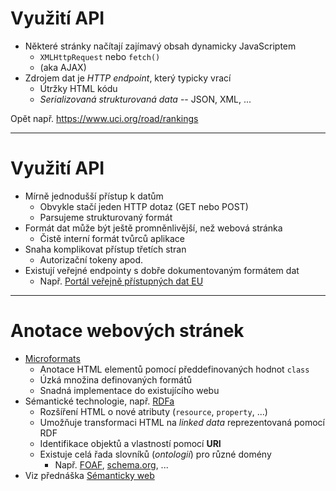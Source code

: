 # Využití API

- Některé stránky načítají zajímavý obsah dynamicky JavaScriptem
	- `XMLHttpRequest` nebo `fetch()`
	- (aka AJAX)
- Zdrojem dat je *HTTP endpoint*, který typicky vrací
	- Útržky HTML kódu
	- *Serializovaná strukturovaná data* -- JSON, XML, ...

Opět např. https://www.uci.org/road/rankings

---

# Využití API

- Mírně jednodušší přístup k datům <!-- .element: class="plus" -->
	- Obvykle stačí jeden HTTP dotaz (GET nebo POST)
	- Parsujeme strukturovaný formát
- Formát dat může být ještě promněnlivější, než webová stránka <!-- .element: class="minus" -->
	- Čistě interní formát tvůrců aplikace
- Snaha komplikovat přístup třetích stran <!-- .element: class="minus" -->
	- Autorizační tokeny apod.
- Existují veřejné endpointy s dobře dokumentovaným formátem dat <!-- .element: class="plus" -->
	- Např. [Portál veřejně přístupných dat EU](https://data.europa.eu/euodp/cs/developerscorner)

---

# Anotace webových stránek

- [Microformats](https://microformats.io/)
	- Anotace HTML elementů pomocí předdefinovaných hodnot `class`
	- Úzká množina definovaných formátů
	- Snadná implementace do existujícího webu
- Sémantické technologie, např. [RDFa](https://rdfa.info/)
	- Rozšíření HTML o nové atributy (`resource`, `property`, ...)
	- Umožňuje transformaci HTML na *linked data* reprezentovaná pomocí RDF
	- Identifikace objektů a vlastností pomocí **URI**
	- Existuje celá řada slovníků (*ontologií*) pro různé domény
		- Např. [FOAF](http://www.foaf-project.org/), [schema.org](https://schema.org/), ...
- Viz přednáška [Sémanticky web](https://www.fit.vutbr.cz/~burgetr/upa/semanticky_web)
